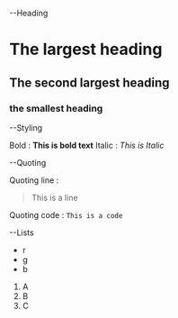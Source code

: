 
--Heading

# The largest heading
## The second largest heading
### the smallest heading


--Styling

Bold : **This is bold text**
Italic : *This is Italic*


--Quoting

Quoting line :
> This is a line

Quoting code :   ``` This is a code ```


--Lists

- r
- g
- b


1. A
2. B
3. C
